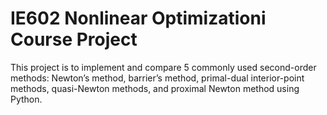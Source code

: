 # IE602 Nonlinear Optimizationi Course Project
This project is to implement and compare 5 commonly used second-order methods: Newton’s 
method, barrier’s method, primal-dual interior-point methods, quasi-Newton
methods, and proximal Newton method using Python.